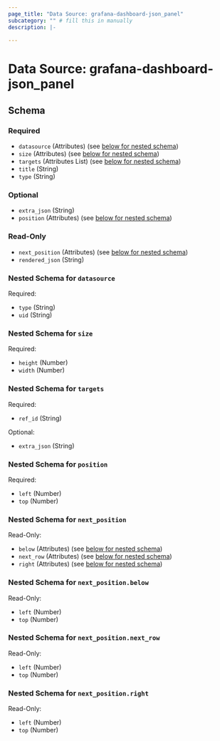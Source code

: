 ```yaml
---
page_title: "Data Source: grafana-dashboard-json_panel"
subcategory: "" # fill this in manually
description: |-
      
---
```


# Data Source: grafana-dashboard-json_panel





<!-- schema generated by tfplugindocs -->
## Schema

### Required

- `datasource` (Attributes) (see [below for nested schema](#nestedatt--datasource))
- `size` (Attributes) (see [below for nested schema](#nestedatt--size))
- `targets` (Attributes List) (see [below for nested schema](#nestedatt--targets))
- `title` (String)
- `type` (String)

### Optional

- `extra_json` (String)
- `position` (Attributes) (see [below for nested schema](#nestedatt--position))

### Read-Only

- `next_position` (Attributes) (see [below for nested schema](#nestedatt--next_position))
- `rendered_json` (String)

<a id="nestedatt--datasource"></a>
### Nested Schema for `datasource`

Required:

- `type` (String)
- `uid` (String)


<a id="nestedatt--size"></a>
### Nested Schema for `size`

Required:

- `height` (Number)
- `width` (Number)


<a id="nestedatt--targets"></a>
### Nested Schema for `targets`

Required:

- `ref_id` (String)

Optional:

- `extra_json` (String)


<a id="nestedatt--position"></a>
### Nested Schema for `position`

Required:

- `left` (Number)
- `top` (Number)


<a id="nestedatt--next_position"></a>
### Nested Schema for `next_position`

Read-Only:

- `below` (Attributes) (see [below for nested schema](#nestedatt--next_position--below))
- `next_row` (Attributes) (see [below for nested schema](#nestedatt--next_position--next_row))
- `right` (Attributes) (see [below for nested schema](#nestedatt--next_position--right))

<a id="nestedatt--next_position--below"></a>
### Nested Schema for `next_position.below`

Read-Only:

- `left` (Number)
- `top` (Number)


<a id="nestedatt--next_position--next_row"></a>
### Nested Schema for `next_position.next_row`

Read-Only:

- `left` (Number)
- `top` (Number)


<a id="nestedatt--next_position--right"></a>
### Nested Schema for `next_position.right`

Read-Only:

- `left` (Number)
- `top` (Number)
